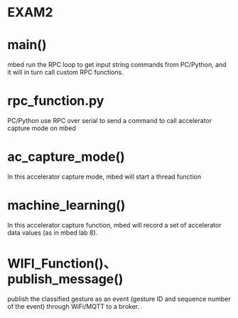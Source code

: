 # EXAM2

# main()
mbed run the RPC loop to get input string commands from PC/Python, and it will in turn call custom RPC functions.

# rpc_function.py
PC/Python use RPC over serial to send a command to call accelerator capture mode on mbed

# ac_capture_mode()
In this accelerator capture mode, mbed will start a thread function

# machine_learning()
In this accelerator capture function, mbed will record a set of accelerator data values (as in mbed lab 8).

#  WIFI_Function()、publish_message()
publish the classified gesture as an event (gesture ID and sequence number of the event) through WiFi/MQTT to a broker.
